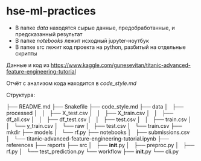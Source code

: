 # hse-ml-practices

* В папке *data* находятся сырые данные, предобработанные, и предсказанный результат
* В папке *notebooks*  лежит исходный jupyter-ноутбук
* В папке src лежит код проекта на python, разбитый на отдельные скрипты

Данные и код из https://www.kaggle.com/gunesevitan/titanic-advanced-feature-engineering-tutorial

Отчёт с анализом кода находится в *code_style.md*

Структура: 

├── README.md
├── Snakefile
├── code_style.md
├── data
│   ├── processed
│   │   ├── X_test.csv
│   │   ├── X_train.csv
│   │   ├── df_all.csv
│   │   ├── df_test.csv
│   │   ├── test.csv
│   │   ├── train.csv
│   │   └── y_train.csv
│   └── raw
│       ├── test.csv
│       └── train.csv
├── mkdir
├── models
│   └── rf.py
├── notebooks
│   ├── submissions.csv
│   └── titanic-advanced-feature-engineering-tutorial.ipynb
├── references
├── reports
├── src
│   ├── __init__.py
│   ├── preproc.py
│   ├── rf.py
│   └── test_prediction.py
└── workflow
    ├── __init__.py
    └── cli.py
    
